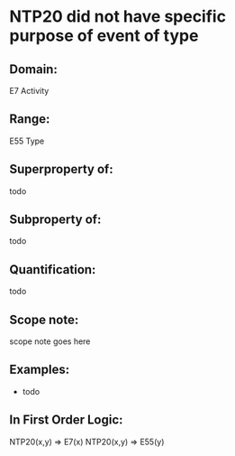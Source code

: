 # NTP20 did not have specific purpose of event of type

## Domain: 

E7 Activity

## Range: 

E55 Type

## Superproperty of: 

todo

## Subproperty of: 

todo

## Quantification: 

todo

## Scope note: 

scope note goes here

## Examples: 

* todo

## In First Order Logic: 

NTP20(x,y) ⇒ E7(x)
NTP20(x,y) ⇒ E55(y)

